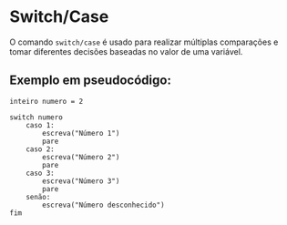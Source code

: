 # Switch/Case

O comando `switch/case` é usado para realizar múltiplas comparações e tomar diferentes decisões baseadas no valor de uma variável.

## Exemplo em pseudocódigo:

```pseudocode
inteiro numero = 2

switch numero
    caso 1:
        escreva("Número 1")
        pare
    caso 2:
        escreva("Número 2")
        pare
    caso 3:
        escreva("Número 3")
        pare
    senão:
        escreva("Número desconhecido")
fim
